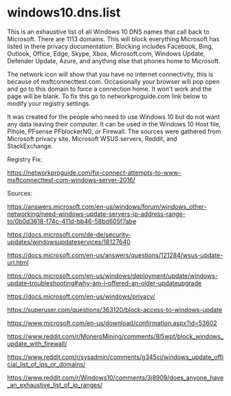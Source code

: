 # windows10.dns.list
This is an exhaustive list of all Windows 10 DNS names that call back to Microsoft. There are 1113 domains. This will block everything Microsoft has listed in there privacy documentation. Blocking includes Facebook, Bing, Outlook, Office, Edge, Skype, Xbox, Microsoft.com, Windows Update, Defender Update, Azure, and anything else that phones home to Microsoft.

The network icon will show that you have no internet connectivity, this is because of msftconnecttest.com. Occasionally your browser will pop open and go to this domain to force a connection home. It won't work and the page will be blank. To fix this go to networkproguide.com link below to modify your registry settings.

It was created for the people who need to use Windows 10 but do not want any data leaving their computer.
It can be used in the Windows 10 Host file, Pihole, PFsense PFblockerNG, or Firewall.
The sources were gathered from Microsoft privacy site, Microsoft WSUS servers, Reddit, and StackExchange. 

Registry Fix:

https://networkproguide.com/fix-connect-attempts-to-www-msftconnecttest-com-windows-server-2016/

Sources:

https://answers.microsoft.com/en-us/windows/forum/windows_other-networking/need-windows-update-servers-ip-address-range-to/0b0d3618-f74c-411d-bb46-58bd605f7abe

https://docs.microsoft.com/de-de/security-updates/windowsupdateservices/18127640

https://docs.microsoft.com/en-us/answers/questions/121284/wsus-update-url.html

https://docs.microsoft.com/en-us/windows/deployment/update/windows-update-troubleshooting#why-am-i-offered-an-older-updateupgrade

https://docs.microsoft.com/en-us/windows/privacy/

https://superuser.com/questions/363120/block-access-to-windows-update

https://www.microsoft.com/en-us/download/confirmation.aspx?id=53602

https://www.reddit.com/r/MoneroMining/comments/8l5wpt/block_windows_update_with_firewall/

https://www.reddit.com/r/sysadmin/comments/g345cj/windows_update_official_list_of_ips_or_domains/

https://www.reddit.com/r/Windows10/comments/3j8909/does_anyone_have_an_exhaustive_list_of_ip_ranges/
